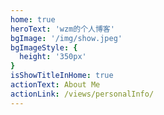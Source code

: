 ```yaml
---
home: true
heroText: 'wzm的个人博客'
bgImage: '/img/show.jpeg'
bgImageStyle: {
  height: '350px'
}
isShowTitleInHome: true
actionText: About Me
actionLink: /views/personalInfo/
---
```



